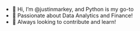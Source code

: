 - 👋 Hi, I’m @justinmarkey, and Python is my go-to
- 👀 Passionate about Data Analytics and Finance!
- 💞️ Always looking to contribute and learn!

<!---
justinmarkey/justinmarkey is a ✨ special ✨ repository because its `README.md` (this file) appears on your GitHub profile.
You can click the Preview link to take a look at your changes.
--->
